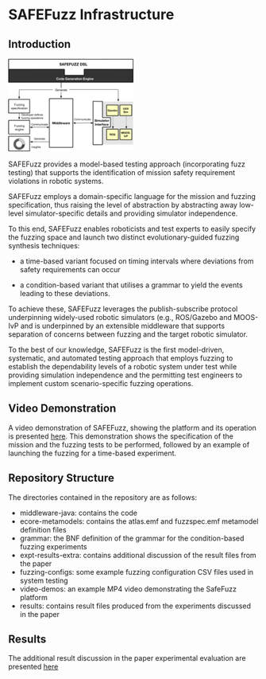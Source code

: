 # SAFEFuzz Infrastructure
## Introduction

<img src="safefuzz2.png" alt="SAFEFuzz Architecture" width="50%" height="50%" />

SAFEFuzz provides a model-based testing approach (incorporating fuzz
testing) that supports the identification of mission safety
requirement violations in robotic systems.

SAFEFuzz employs a domain-specific language for the mission and
fuzzing specification, thus raising the level of abstraction by
abstracting away low-level simulator-specific details and providing
simulator independence.

To this end, SAFEFuzz enables roboticists and test experts to easily
specify the fuzzing space and launch two distinct evolutionary-guided
fuzzing synthesis techniques:

* a time-based variant focused on timing intervals where deviations
  from safety requirements can occur

* a condition-based variant that utilises a grammar to yield the
  events leading to these deviations.

To achieve these, SAFEFuzz leverages the publish-subscribe
protocol underpinning widely-used robotic simulators (e.g., ROS/Gazebo
and MOOS-IvP and is underpinned by an extensible middleware that
supports separation of concerns between fuzzing and the target robotic
simulator.

To the best of our knowledge, SAFEFuzz is the first model-driven,
systematic, and automated testing approach that employs fuzzing to
establish the dependability levels of a robotic system under test
while providing simulation independence and the permitting test
engineers to implement custom scenario-specific fuzzing operations.

## Video Demonstration

A video demonstration of SAFEFuzz, showing the platform and its
operation is presented [here](video-demos/safefuzz-demo.mp4). This
demonstration shows the specification of the mission and the fuzzing
tests to be performed, followed by an example of launching the fuzzing
for a time-based experiment. 

## Repository Structure

The directories contained in the repository are as follows:

* middleware-java: contains the code
* ecore-metamodels: contains the atlas.emf and fuzzspec.emf metamodel definition files
* grammar: the BNF definition of the grammar for the condition-based fuzzing experiments
* expt-results-extra: contains additional discussion of the result files from the paper
* fuzzing-configs: some example fuzzing configuration CSV files used in system testing
* video-demos: an example MP4 video demonstrating the SafeFuzz platform
* results: contains result files produced from the experiments discussed in the paper

## Results
The additional result discussion in the paper experimental evaluation
are presented [here](expt-results-extra/index.html)
